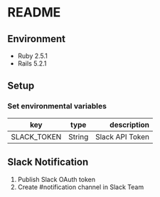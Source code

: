 # README
## Environment
- Ruby 2.5.1
- Rails 5.2.1

## Setup
### Set environmental variables
| key | type | description |
|:--:|:--:|--:|
| SLACK_TOKEN | String | Slack API Token |

## Slack Notification
1. Publish Slack OAuth token
2. Create #notification channel in Slack Team
